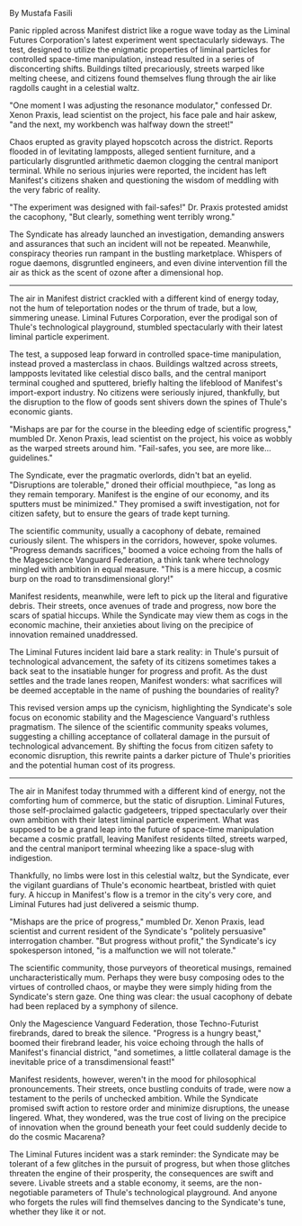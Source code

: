 By Mustafa Fasili

Panic rippled across Manifest district like a rogue wave today as the Liminal Futures Corporation's latest experiment went spectacularly sideways. The test, designed to utilize the enigmatic properties of liminal particles for controlled space-time manipulation, instead resulted in a series of disconcerting shifts. Buildings tilted precariously, streets warped like melting cheese, and citizens found themselves flung through the air like ragdolls caught in a celestial waltz.

"One moment I was adjusting the resonance modulator," confessed Dr. Xenon Praxis, lead scientist on the project, his face pale and hair askew, "and the next, my workbench was halfway down the street!"

Chaos erupted as gravity played hopscotch across the district. Reports flooded in of levitating lampposts, alleged sentient furniture, and a particularly disgruntled arithmetic daemon clogging the central maniport terminal. While no serious injuries were reported, the incident has left Manifest's citizens shaken and questioning the wisdom of meddling with the very fabric of reality.

"The experiment was designed with fail-safes!" Dr. Praxis protested amidst the cacophony, "But clearly, something went terribly wrong."

The Syndicate has already launched an investigation, demanding answers and assurances that such an incident will not be repeated. Meanwhile, conspiracy theories run rampant in the bustling marketplace. Whispers of rogue daemons, disgruntled engineers, and even divine intervention fill the air as thick as the scent of ozone after a dimensional hop.


----
The air in Manifest district crackled with a different kind of energy today, not the hum of teleportation nodes or the thrum of trade, but a low, simmering unease. Liminal Futures Corporation, ever the prodigal son of Thule's technological playground, stumbled spectacularly with their latest liminal particle experiment.

The test, a supposed leap forward in controlled space-time manipulation, instead proved a masterclass in chaos. Buildings waltzed across streets, lampposts levitated like celestial disco balls, and the central maniport terminal coughed and sputtered, briefly halting the lifeblood of Manifest's import-export industry. No citizens were seriously injured, thankfully, but the disruption to the flow of goods sent shivers down the spines of Thule's economic giants.

"Mishaps are par for the course in the bleeding edge of scientific progress," mumbled Dr. Xenon Praxis, lead scientist on the project, his voice as wobbly as the warped streets around him. "Fail-safes, you see, are more like... guidelines."

The Syndicate, ever the pragmatic overlords, didn't bat an eyelid. "Disruptions are tolerable," droned their official mouthpiece, "as long as they remain temporary. Manifest is the engine of our economy, and its sputters must be minimized." They promised a swift investigation, not for citizen safety, but to ensure the gears of trade kept turning.

The scientific community, usually a cacophony of debate, remained curiously silent. The whispers in the corridors, however, spoke volumes. "Progress demands sacrifices," boomed a voice echoing from the halls of the Magescience Vanguard Federation, a think tank where technology mingled with ambition in equal measure. "This is a mere hiccup, a cosmic burp on the road to transdimensional glory!"

Manifest residents, meanwhile, were left to pick up the literal and figurative debris. Their streets, once avenues of trade and progress, now bore the scars of spatial hiccups. While the Syndicate may view them as cogs in the economic machine, their anxieties about living on the precipice of innovation remained unaddressed.

The Liminal Futures incident laid bare a stark reality: in Thule's pursuit of technological advancement, the safety of its citizens sometimes takes a back seat to the insatiable hunger for progress and profit. As the dust settles and the trade lanes reopen, Manifest wonders: what sacrifices will be deemed acceptable in the name of pushing the boundaries of reality?

This revised version amps up the cynicism, highlighting the Syndicate's sole focus on economic stability and the Magescience Vanguard's ruthless pragmatism. The silence of the scientific community speaks volumes, suggesting a chilling acceptance of collateral damage in the pursuit of technological advancement. By shifting the focus from citizen safety to economic disruption, this rewrite paints a darker picture of Thule's priorities and the potential human cost of its progress.


----
The air in Manifest today thrummed with a different kind of energy, not the comforting hum of commerce, but the static of disruption. Liminal Futures, those self-proclaimed galactic gadgeteers, tripped spectacularly over their own ambition with their latest liminal particle experiment. What was supposed to be a grand leap into the future of space-time manipulation became a cosmic pratfall, leaving Manifest residents tilted, streets warped, and the central maniport terminal wheezing like a space-slug with indigestion.

Thankfully, no limbs were lost in this celestial waltz, but the Syndicate, ever the vigilant guardians of Thule's economic heartbeat, bristled with quiet fury. A hiccup in Manifest's flow is a tremor in the city's very core, and Liminal Futures had just delivered a seismic thump.

"Mishaps are the price of progress," mumbled Dr. Xenon Praxis, lead scientist and current resident of the Syndicate's "politely persuasive" interrogation chamber. "But progress without profit," the Syndicate's icy spokesperson intoned, "is a malfunction we will not tolerate."

The scientific community, those purveyors of theoretical musings, remained uncharacteristically mum. Perhaps they were busy composing odes to the virtues of controlled chaos, or maybe they were simply hiding from the Syndicate's stern gaze. One thing was clear: the usual cacophony of debate had been replaced by a symphony of silence.

Only the Magescience Vanguard Federation, those Techno-Futurist firebrands, dared to break the silence. "Progress is a hungry beast," boomed their firebrand leader, his voice echoing through the halls of Manifest's financial district, "and sometimes, a little collateral damage is the inevitable price of a transdimensional feast!"

Manifest residents, however, weren't in the mood for philosophical pronouncements. Their streets, once bustling conduits of trade, were now a testament to the perils of unchecked ambition. While the Syndicate promised swift action to restore order and minimize disruptions, the unease lingered. What, they wondered, was the true cost of living on the precipice of innovation when the ground beneath your feet could suddenly decide to do the cosmic Macarena?

The Liminal Futures incident was a stark reminder: the Syndicate may be tolerant of a few glitches in the pursuit of progress, but when those glitches threaten the engine of their prosperity, the consequences are swift and severe. Livable streets and a stable economy, it seems, are the non-negotiable parameters of Thule's technological playground. And anyone who forgets the rules will find themselves dancing to the Syndicate's tune, whether they like it or not.
